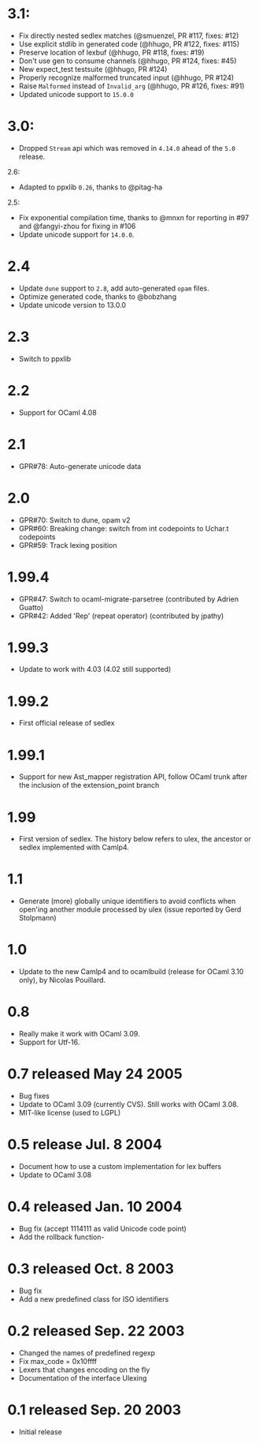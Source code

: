 # 3.1:
- Fix directly nested sedlex matches (@smuenzel, PR #117, fixes: #12)
- Use explicit stdlib in generated code (@hhugo, PR #122, fixes: #115)
- Preserve location of lexbuf (@hhugo, PR #118, fixes: #19)
- Don't use gen to consume channels (@hhugo, PR #124, fixes: #45)
- New expect_test testsuite (@hhugo, PR #124)
- Properly recognize malformed truncated input (@hhugo, PR #124)
- Raise `Malformed` instead of `Invalid_arg` (@hhugo, PR #126, fixes: #91)
- Updated unicode support to `15.0.0`

# 3.0:
- Dropped `Stream` api which was removed in `4.14.0` ahead of the `5.0`
  release.

2.6:
- Adapted to ppxlib `0.26`, thanks to @pitag-ha

2.5:
- Fix exponential compilation time, thanks to @mnxn for reporting in #97
  and @fangyi-zhou for fixing in #106
- Update unicode support for `14.0.0`.

# 2.4
- Update `dune` support to `2.8`, add auto-generated `opam` files.
- Optimize generated code, thanks to @bobzhang
- Update unicode version to 13.0.0

# 2.3
- Switch to ppxlib

# 2.2
- Support for OCaml 4.08

# 2.1
- GPR#78: Auto-generate unicode data

# 2.0
- GPR#70: Switch to dune, opam v2
- GPR#60: Breaking change: switch from int codepoints to Uchar.t
  codepoints
- GPR#59: Track lexing position

# 1.99.4
- GPR#47: Switch to ocaml-migrate-parsetree (contributed by Adrien Guatto)
- GPR#42: Added 'Rep' (repeat operator) (contributed by jpathy)

# 1.99.3
- Update to work with 4.03 (4.02 still supported)

# 1.99.2
- First official release of sedlex

# 1.99.1
- Support for new Ast_mapper registration API, follow OCaml trunk after
  the inclusion of the extension_point branch

# 1.99
- First version of sedlex.  The history below refers to ulex, the ancestor
  or sedlex implemented with Camlp4.

# 1.1
- Generate (more) globally unique identifiers to avoid conflicts when open'ing another module
  processed by ulex (issue reported by Gerd Stolpmann)

# 1.0
- Update to the new Camlp4 and to ocamlbuild (release for OCaml 3.10
  only), by Nicolas Pouillard.

# 0.8
- Really make it work with OCaml 3.09.
- Support for Utf-16.

# 0.7 released May 24 2005
- Bug fixes
- Update to OCaml 3.09 (currently CVS). Still works with OCaml 3.08.
- MIT-like license (used to LGPL)

# 0.5 release Jul. 8 2004
- Document how to use a custom implementation for lex buffers
- Update to OCaml 3.08

# 0.4 released Jan. 10 2004
- Bug fix (accept 1114111 as valid Unicode code point)
- Add the rollback function-
# 0.3 released Oct. 8 2003
- Bug fix
- Add a new predefined class for ISO identifiers

# 0.2 released Sep. 22 2003
- Changed the names of predefined regexp
- Fix max_code = 0x10ffff
- Lexers that changes encoding on the fly
- Documentation of the interface Ulexing

# 0.1 released Sep. 20 2003
- Initial release
